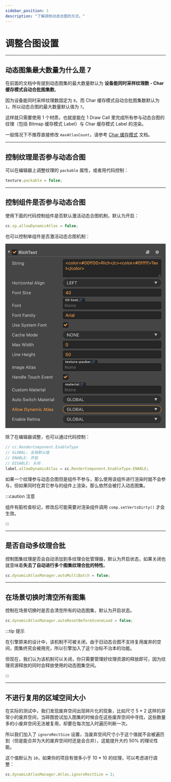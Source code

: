 ```yaml
---
sidebar_position: 1
description: "了解调校动态合图的方式。"
---
```

# 调整合图设置

---
## 动态图集最大数量为什么是 7

在前面的文档中有提到动态图集的最大数量默认为 **设备能同时采样纹理数 - Char 缓存模式自动合批图集数**。

因为设备能同时采样纹理数固定为 `8`，而 Char 缓存模式自动合批图集数默认为 `1`，所以动态合图的最大数量默认值为 `7`。

这样就只需要使用 1 个材质，也就是能在 1 Draw Call 里完成所有参与动态合图的纹理（包括 Bitmap 缓存模式 Label）与 Char 缓存模式 Label 的渲染。

一般情况下不推荐直接修改 `maxAtlasCount`，请参考 [Char 缓存模式](../text-render/text-char-mode.md#与动态图集合批的注意事项) 文档。

---
## 控制纹理是否参与动态合图

可以在编辑器上调整纹理的 `packable` 属性，或者用代码控制：

```js
texture.packable = false;
```

---
## 控制组件是否参与动态合图

使用下面的代码控制组件是否默认激活动态合图机制，默认为开启：

```js
cc.sp.allowDynamicAtlas = false;
```

也可以控制单组件是否激活动态合图机制：

![dynamic-batch-settings](./assets/dynamic-batch-settings.png)

除了在编辑器调整，也可以通过代码控制：

```js
// cc.RenderComponent.EnableType
// GLOBAL: 全局默认值
// ENABLE: 开启
// DISABLE: 关闭
label.allowDynamicAtlas = cc.RenderComponent.EnableType.ENABLE;
```

如果一个纹理参与动态合图但是组件不参与，那么使用该组件进行渲染时就不会参与，但如果同时在其它参与的组件上渲染，那么依然会被打入动态图集。

:::caution 注意

组件有脏检查标记，修改后可能需要对渲染组件调用 `comp.setVertsDirty()` 才会生效。

:::

---
## 是否自动多纹理合批

控制图集纹理是否会自动添加到多纹理合批管理器，默认为开启状态，如果关闭也就意味着**失去了自动进行多个图集纹理合批的特性**。

```js
cc.dynamicAtlasManager.autoMultiBatch = false;
```

---
## 在场景切换时清空所有图集

控制在场景切换时是否会清空所有的动态图集，默认为开启状态。

```js
cc.dynamicAtlasManager.autoResetBeforeSceneLoad = false;
```

:::tip 提示

在引擎原来的设计中，该机制不可被关闭，由于旧动态合图不支持复用废弃的空间，图集终究会被用完，所以引擎加入了这个治标不治本的功能。

但现在，我们认为该机制可以关闭，你只需要管理好纹理资源的释放即可，因为纹理资源释放的同时会释放使用的动态图集空间。

:::

---
## 不进行复用的区域空间大小

在实际的测试中，我们发现废弃空间出现碎片化的现象，比如尺寸 5 * 2 这样的非常小的废弃空间，当碎图尝试加入图集的时候会在这些废弃空间中寻找，这些数量多的小废弃空间无法被复用，却要在每次加入时遍历判断一次。

所以我们加入了 `ignoreRectSize` 设置，当废弃空间尺寸小于这个值就不会被遍历到（但是能合并为大的废弃空间时还是会合并），这能提升大约 50% 的理论性能。

这个值默认为 `10`，如果你的项目有很多小于 10 * 10 的纹理，可以考虑进行调整：

```js
cc.dynamicAtlasManager.Atlas.ignoreRectSize = 2;
```
